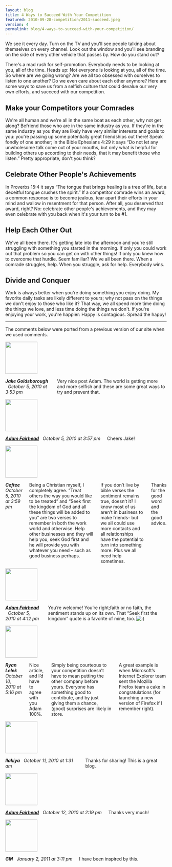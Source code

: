 ```yaml
---
layout: blog
title: 4 Ways to Succeed With Your Competition
featured: 2010-09-28-competition/2011-succeed.jpeg
version: 4
permalink: blog/4-ways-to-succeed-with-your-competition/
---
```


We see it every day. Turn on the TV and you'll see people talking about themselves on every channel. Look out the window and you'll see branding on the side of every other vehicle that passes by. How do you stand out?

There's a mad rush for self-promotion. Everybody needs to be looking at you, all of the time. Heads up: Not everyone is looking at you, all of the time. So where are we going wrong? Are we all too obsessed with ourselves to listen to one another? Do we even care about each other anymore? Here are some ways to save us from a selfish culture that could devalue our very own efforts, and succeed with our competition.
<!--more-->
## Make your Competitors your Comrades

We're all human and we're all in the same boat as each other, why not get along? Befriend those who are in the same industry as you. If they're in the same industry as you they are likely have very similar interests and goals to you: you're passing up some potentially great friendships out there! Speak fondly of one another; in the Bible Ephesians 4:29 it says “Do not let any unwholesome talk come out of your mouths, but only what is helpful for building others up according to their needs, that it may benefit those who listen.” Pretty appropriate, don't you think?

## Celebrate Other People's Achievements
In Proverbs 15:4 it says “The tongue that brings healing is a tree of life, but a deceitful tongue crushes the spirit.” If a competitor comrade wins an award, a common response is to become jealous, tear apart their efforts in your mind and wallow in resentment for that person. After all, you deserved that award, right? No: celebrate other people's achievements, and they may even celebrate with you back when it's your turn to be #1.

## Help Each Other Out
We've all been there. It's getting late into the afternoon and you're still struggling with something you started in the morning. If only you could work out that problem so you can get on with other things! If only you knew how to overcome that hurdle. Seem familiar? We've all been there. When a comrade struggles, help. When you struggle, ask for help. Everybody wins.

## Divide and Conquer
Work is always better when you're doing something you enjoy doing. My favorite daily tasks are likely different to yours; why not pass on the things we don't enjoy to those who like it? That way, we all spend more time doing the things we love, and less time doing the things we don't. If you're enjoying your work, you're happier: Happy is contagious. Spread the happy!

<hr />

<div class="panel callout"><p>The comments below were ported from a previous version of our site when we used comments.</p></div>

<div class="comments-template"><div id="comment-68" class="row comment"><div class="large-12 columns"><div class="panel"><div class="row"><div class="large-2 columns text-right push-10"><a href="#" class="avatar"><img alt="" src="http://1.gravatar.com/avatar/f61477268630f7fd64bcfeca47721da0?s=100&amp;d=http%3A%2F%2F1.gravatar.com%2Favatar%2Fad516503a11cd5ca435acc9bb6523536%3Fs%3D100&amp;r=G" class="avatar avatar-100 photo" height="100" width="100"></a></div><div class="large-10 columns pull-2"><p><cite><b>Jake Goldsborough</b> &nbsp; <span class="smaller">October 5, 2010 at 3:53 pm</span></cite></p><p>Very nice post Adam. The world is getting more and more selfish and these are some great ways to try and prevent that.</p></div></div></div></div></div><div id="comment-69" class="row comment"><div class="large-12 columns"><div class="panel"><div class="row"><div class="large-2 columns text-right push-10"><a href="#" class="avatar"><img alt="" src="http://0.gravatar.com/avatar/8e69a768cd68f5b2119be997896e2b2e?s=100&amp;d=http%3A%2F%2F0.gravatar.com%2Favatar%2Fad516503a11cd5ca435acc9bb6523536%3Fs%3D100&amp;r=G" class="avatar avatar-100 photo" height="100" width="100"></a></div><div class="large-10 columns pull-2"><p><cite><b><a href="http://fairheadcreative.com" rel="external nofollow" class="url">Adam Fairhead</a></b> &nbsp; <span class="smaller">October 5, 2010 at 3:57 pm</span></cite></p><p>Cheers Jake!</p></div></div></div></div></div><div id="comment-70" class="row comment"><div class="large-12 columns"><div class="panel"><div class="row"><div class="large-2 columns text-right push-10"><a href="#" class="avatar"><img alt="" src="http://0.gravatar.com/avatar/47ac0648f31adc441b26e204eb9cc13d?s=100&amp;d=http%3A%2F%2F0.gravatar.com%2Favatar%2Fad516503a11cd5ca435acc9bb6523536%3Fs%3D100&amp;r=G" class="avatar avatar-100 photo" height="100" width="100"></a></div><div class="large-10 columns pull-2"><p><cite><b>Ceftee</b> &nbsp; <span class="smaller">October 5, 2010 at 3:59 pm</span></cite></p><p>Being a Christian myself, I completely agree. “Treat others the way you would like to be treated” and “Seek first the kingdom of God and all these things will be added to you” are two verses to remember in both the work world and otherwise. Help other businesses and they will help you, seek God first and he will provide you with whatever you need – such as good business perhaps. </p><p>If you don’t live by bible verses the sentiment remains true, doesn’t it? I know most of us aren’t in business to make friends- but we all could use more contacts and all relationships have the potential to turn into something more. Plus we all need help sometimes.</p><p>Thanks for the good word and the good advice.</p></div></div></div></div></div><div id="comment-71" class="row comment"><div class="large-12 columns"><div class="panel"><div class="row"><div class="large-2 columns text-right push-10"><a href="#" class="avatar"><img alt="" src="http://0.gravatar.com/avatar/8e69a768cd68f5b2119be997896e2b2e?s=100&amp;d=http%3A%2F%2F0.gravatar.com%2Favatar%2Fad516503a11cd5ca435acc9bb6523536%3Fs%3D100&amp;r=G" class="avatar avatar-100 photo" height="100" width="100"></a></div><div class="large-10 columns pull-2"><p><cite><b><a href="http://fairheadcreative.com" rel="external nofollow" class="url">Adam Fairhead</a></b> &nbsp; <span class="smaller">October 5, 2010 at 4:12 pm</span></cite></p><p>You’re welcome! You’re right;faith or no faith, the sentiment stands up on its own. That “Seek first the kingdom” quote is a favorite of mine, too. <img src="http://fairheadcreative.com/wp-includes/images/smilies/icon_smile.gif" alt=":)" class="wp-smiley"></p></div></div></div></div></div><div id="comment-72" class="row comment"><div class="large-12 columns"><div class="panel"><div class="row"><div class="large-2 columns text-right push-10"><a href="#" class="avatar"><img alt="" src="http://1.gravatar.com/avatar/75fc76316ffec007d8afc68a1b54d98c?s=100&amp;d=http%3A%2F%2F1.gravatar.com%2Favatar%2Fad516503a11cd5ca435acc9bb6523536%3Fs%3D100&amp;r=G" class="avatar avatar-100 photo" height="100" width="100"></a></div><div class="large-10 columns pull-2"><p><cite><b>Ryan Lelek</b> &nbsp; <span class="smaller">October 10, 2010 at 5:16 pm</span></cite></p><p>Nice article, and I’d have to agree with you Adam 100%.</p><p>Simply being courteous to your competition doesn’t have to mean putting the other company before yours. Everyone has something good to contribute, and by just giving them a chance, (good) surprises are likely in store.</p><p>A great example is when Microsoft’s Internet Explorer team sent the Mozilla Firefox team a cake in congratulations (for launching a new version of Firefox if I remember right).</p></div></div></div></div></div><div id="comment-73" class="row comment"><div class="large-12 columns"><div class="panel"><div class="row"><div class="large-2 columns text-right push-10"><a href="#" class="avatar"><img alt="" src="http://1.gravatar.com/avatar/30f6b0dfe4362aec7de0d664b98be13c?s=100&amp;d=http%3A%2F%2F1.gravatar.com%2Favatar%2Fad516503a11cd5ca435acc9bb6523536%3Fs%3D100&amp;r=G" class="avatar avatar-100 photo" height="100" width="100"></a></div><div class="large-10 columns pull-2"><p><cite><b>Ilakiya</b> &nbsp; <span class="smaller">October 11, 2010 at 1:31 am</span></cite></p><p>Thanks for sharing! This is a great blog.</p></div></div></div></div></div><div id="comment-74" class="row comment"><div class="large-12 columns"><div class="panel"><div class="row"><div class="large-2 columns text-right push-10"><a href="#" class="avatar"><img alt="" src="http://0.gravatar.com/avatar/8e69a768cd68f5b2119be997896e2b2e?s=100&amp;d=http%3A%2F%2F0.gravatar.com%2Favatar%2Fad516503a11cd5ca435acc9bb6523536%3Fs%3D100&amp;r=G" class="avatar avatar-100 photo" height="100" width="100"></a></div><div class="large-10 columns pull-2"><p><cite><b><a href="http://fairheadcreative.com" rel="external nofollow" class="url">Adam Fairhead</a></b> &nbsp; <span class="smaller">October 12, 2010 at 2:19 pm</span></cite></p><p>Thanks very much!</p></div></div></div></div></div><div id="comment-75" class="row comment"><div class="large-12 columns"><div class="panel"><div class="row"><div class="large-2 columns text-right push-10"><a href="#" class="avatar"><img alt="" src="http://0.gravatar.com/avatar/4daed571949ee1fdc11491766500f0c1?s=100&amp;d=http%3A%2F%2F0.gravatar.com%2Favatar%2Fad516503a11cd5ca435acc9bb6523536%3Fs%3D100&amp;r=G" class="avatar avatar-100 photo" height="100" width="100"></a></div><div class="large-10 columns pull-2"><p><cite><b>GM</b> &nbsp; <span class="smaller">January 2, 2011 at 3:11 pm</span></cite></p><p>I have been inspired by this.</p></div></div></div></div></div></div>
